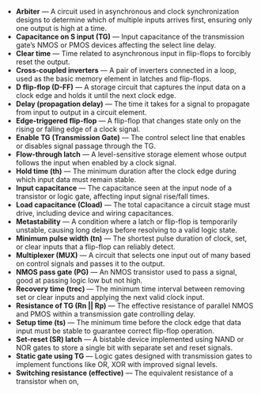 - **Arbiter** — A circuit used in asynchronous and clock synchronization designs to determine which of multiple inputs arrives first, ensuring only one output is high at a time.
- **Capacitance on S input (TG)** — Input capacitance of the transmission gate’s NMOS or PMOS devices affecting the select line delay.
- **Clear time** — Time related to asynchronous input in flip-flops to forcibly reset the output.
- **Cross-coupled inverters** — A pair of inverters connected in a loop, used as the basic memory element in latches and flip-flops.
- **D flip-flop (D-FF)** — A storage circuit that captures the input data on a clock edge and holds it until the next clock edge.
- **Delay (propagation delay)** — The time it takes for a signal to propagate from input to output in a circuit element.
- **Edge-triggered flip-flop** — A flip-flop that changes state only on the rising or falling edge of a clock signal.
- **Enable TG (Transmission Gate)** — The control select line that enables or disables signal passage through the TG.
- **Flow-through latch** — A level-sensitive storage element whose output follows the input when enabled by a clock signal.
- **Hold time (th)** — The minimum duration after the clock edge during which input data must remain stable.
- **Input capacitance** — The capacitance seen at the input node of a transistor or logic gate, affecting input signal rise/fall times.
- **Load capacitance (Cload)** — The total capacitance a circuit stage must drive, including device and wiring capacitances.
- **Metastability** — A condition where a latch or flip-flop is temporarily unstable, causing long delays before resolving to a valid logic state.
- **Minimum pulse width (tn)** — The shortest pulse duration of clock, set, or clear inputs that a flip-flop can reliably detect.
- **Multiplexer (MUX)** — A circuit that selects one input out of many based on control signals and passes it to the output.
- **NMOS pass gate (PG)** — An NMOS transistor used to pass a signal, good at passing logic low but not high.
- **Recovery time (trec)** — The minimum time interval between removing set or clear inputs and applying the next valid clock input.
- **Resistance of TG (Rn || Rp)** — The effective resistance of parallel NMOS and PMOS within a transmission gate controlling delay.
- **Setup time (ts)** — The minimum time before the clock edge that data input must be stable to guarantee correct flip-flop operation.
- **Set-reset (SR) latch** — A bistable device implemented using NAND or NOR gates to store a single bit with separate set and reset signals.
- **Static gate using TG** — Logic gates designed with transmission gates to implement functions like OR, XOR with improved signal levels.
- **Switching resistance (effective)** — The equivalent resistance of a transistor when on,